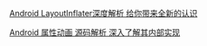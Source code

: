 [Android LayoutInflater深度解析 给你带来全新的认识](https://blog.csdn.net/lmj623565791/article/details/38171465)

[Android 属性动画 源码解析 深入了解其内部实现](https://blog.csdn.net/lmj623565791/article/details/42056859)

